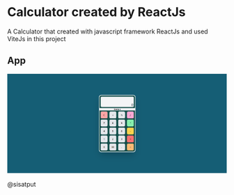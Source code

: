 
# Calculator created by ReactJs

A Calculator that created with javascript framework ReactJs and used ViteJs in this project


## App

![App](https://github.com/sisatput/calculator-react/blob/main/app%20images/app.png?raw=true)

@sisatput
